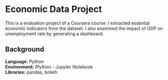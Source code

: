 # Economic Data Project
This is a evaluation project of a Coursera course. I extracted essential economic indicators from the dataset. I also examined the impact of GDP on unemployment rate by generating a dashboard.

## Background

**Language:** Python  
**Environment:** IPython - Jupyter Notebook  
**Libraries:** pandas, bokeh
